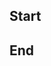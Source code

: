 ## Start




















































































## End

